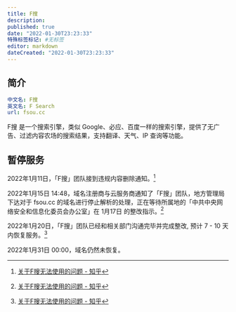 ```yaml
---
title: F搜
description:
published: true
date: "2022-01-30T23:23:33"
特殊标签标记: #无标签
editor: markdown
dateCreated: "2022-01-30T23:23:33"
---
```


## 简介

```YAML
中文名: F搜
英文名: F Search
url: fsou.cc
```

F搜 是一个搜索引擎，类似 Google、必应、百度一样的搜索引擎，提供了无广告、过滤内容农场的搜索结果，支持翻译、天气、IP 查询等功能。

## 暂停服务

2022年1月11日，「F搜」团队接到违规内容删除通知。[^458001278]

2022年1月15日 14:48，域名注册商与云服务商通知了「F搜」团队，地方管理局下达对于 fsou.cc 的域名进行停止解析的处理，正在等待所属地的「中共中央网络安全和信息化委员会办公室」在 1月17日 的整改指示。[^458001278]

2022年1月20日，「F搜」团队已经和相关部门沟通完毕并完成整改, 预计 7 - 10 天内恢复服务。[^458001278]

[^458001278]: [关于F搜无法使用的问题 - 知乎](https://web.archive.org/web/20220130155719/https://zhuanlan.zhihu.com/p/458001278)

2022年1月31日 00:00，域名仍然未恢复。
